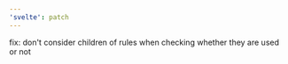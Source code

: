 ```yaml
---
'svelte': patch
---
```


fix: don't consider children of rules when checking whether they are used or not
